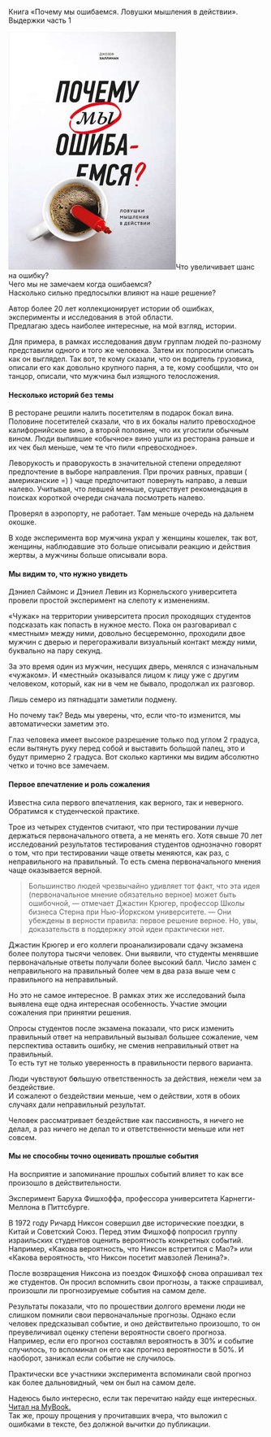 Книга «Почему мы ошибаемся. Ловушки мышления в действии». Выдержки часть 1

![](../../_resources/1f3a9e4267a1403095fd97c79c4a27c3.jpeg)Что увеличивает шанс на ошибку?  
Чего мы не замечаем когда ошибаемся?  
Насколько сильно предпосылки влияют на наше решение?

Автор более 20 лет коллекционирует истории об ошибках, эксперименты и исследования в этой области.  
Предлагаю здесь наиболее интересные, на мой взгляд, истории.

Для примера, в рамках исследования двум группам людей по-разному представили одного и того же человека. Затем их попросили описать как он выглядел. Так вот, те кому сказали, что он водитель грузовика, описали его как довольно крупного парня, а те, кому сообщили, что он танцор, описали, что мужчина был изящного телосложения.  

#### Несколько историй без темы

В ресторане решили налить посетителям в подарок бокал вина.  
Половине посетителей сказали, что в их бокалы налито превосходное калифорнийское вино, а второй половине, что их угостили обычным вином. Люди выпившие «обычное» вино ушли из ресторана раньше и их чек был меньше, чем те что пили «превосходное».

Леворукость и праворукость в значительной степени определяют предпочтение в выборе направления. При прочих равных, правши ( американские =) ) чаще предпочитают повернуть направо, а левши налево. Учитывая, что левшей меньше, существует рекомендация в поисках короткой очереди сначала посмотреть налево.

Проверял в аэропорту, не работает. Там меньше очередь на дальнем окошке.

В ходе эксперимента вор мужчина украл у женщины кошелек, так вот, женщины, наблюдавшие это больше описывали реакцию и действия жертвы, а мужчины больше описывали вора.

#### Мы видим то, что нужно увидеть

Дэниел Саймонс и Дэниел Левин из Корнельского университета провели простой эксперимент на слепоту к изменениям.

«Чужак» на территории университета просил проходящих студентов подсказать как попасть в нужное место. Пока он разговаривал с «местным» между ними, довольно бесцеремонно, проходили двое мужчин с дверью и перегораживали визуальный контакт между ними, буквально на пару секунд.

За это время один из мужчин, несущих дверь, менялся с изначальным «чужаком». И «местный» оказывался лицом к лицу уже с другим человеком, который, как ни в чем не бывало, продолжал их разговор.

Лишь семеро из пятнадцати заметили подмену.

Но почему так? Ведь мы уверены, что, если что-то изменится, мы автоматически заметим это.

Глаз человека имеет высокое разрешение только под углом 2 градуса, если вытянуть руку перед собой и выставить большой палец, это и будут примерно 2 градуса. Вот сколько картинки мы видим абсолютно четко и точно все замечаем.

#### Первое впечатление и роль сожаления

Известна сила первого впечатления, как верного, так и неверного. Обратимся к студенческой практике.

Трое из четырех студентов считают, что при тестировании лучше держаться первоначального ответа, а не менять его. Хотя свыше 70 лет исследований результатов тестирования студентов однозначно говорят о том, что при тестировании чаще ответы меняются, как раз, с неправильного на правильный. То есть смена первоначального мнения чаще оказывается верной.

> Большинство людей чрезвычайно удивляет тот факт, что эта идея (первоначальное мнение обязательно верное) может быть ошибочной, — отмечает Джастин Крюгер, профессор Школы бизнеса Стерна при Нью-Йоркском университете. — Они убеждены в верности правила: первое решение верное. Но, увы, доказательств в поддержку этой идеи практически нет.

Джастин Крюгер и его коллеги проанализировали сдачу экзамена более полутора тысячи человек. Они выявили, что студенты менявшие первоначальные ответы получали более высокий балл. Число замен с неправильного на правильный более чем в два раза выше чем с правильного на неправильный.

Но это не самое интересное. В рамках этих же исследований была выявлена еще одна интересная особенность. Участие эмоции сожаления при принятии решения.

Опросы студентов после экзамена показали, что риск изменить правильный ответ на неправильный вызывал большее сожаление, чем перспектива оставить ошибку, не сменив неправильный ответ на правильный.  
То есть тут не только уверенность в правильности первого варианта.

Люди чувствуют б**о**льшую ответственность за действия, нежели чем за бездействие.  
И сожалеют о бездействии меньше, чем о действии, хотя в обоих случаях дали неправильный результат.

Человек рассматривает бездействие как пассивность, я ничего не делал, а раз ничего не делал то и ответственности меньше или нет совсем.

#### Мы не способны точно оценивать прошлые события

На восприятие и запоминание прошлых событий влияет то как все произошло в действительности.

Эксперимент Баруха Фишхоффа, профессора университета Карнегги-Меллона в Питтсбурге.

В 1972 году Ричард Никсон совершил две исторические поездки, в Китай и Советский Союз. Перед этим Фишхофф попросил группу израильских студентов оценить вероятность конкретных событий. Например, «Какова вероятность, что Никсон встретится с Мао?» или «Какова вероятность, что Никсон посетит мавзолей Ленина?».

После возвращения Никсона из поездок Фишхофф снова опрашивал тех же студентов. Он просил вспомнить свои прогнозы, а также спрашивал, произошли ли прогнозируемые события на самом деле.

Результаты показали, что по прошествии долгого времени люди не слишком помнили свои первоначальные прогнозы. Однако если человек предсказывал событие, и оно действительно произошло, то он преувеличивал оценку степени вероятности своего прогноза. Например, если его прогноз составлял вероятность в 30% и событие случилось, то вспоминал он его как прогноз вероятности в 50%. И наоборот, занижал если событие не случилось.

Практически все участники эксперимента вспоминали свой прогноз как более дальновидный, чем он был на самом деле.

Надеюсь было интересно, если так перечитаю найду еще интересных.  
[Читал на MyBook.](https://mybook.ru/author/dzhozef-hallinan/pochemu-my-oshibaemsya-lovushki-myshleniya-v-dejst/)  
Так же, прошу прощения у прочитавших вчера, что выложил с ошибками в тексте, без должной вычитки до публикации.